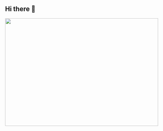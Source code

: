 ## Hi there 👋


<img src=[https://i.imgur.com/3uj9teq.png](https://imgur.com/a/I1MZs1s) width=500px height=30%>
<!--
**Kelakser/Kelakser** is a ✨ _special_ ✨ repository because its `README.md` (this file) appears on your GitHub profile.

Here are some ideas to get you started:

- 🔭 I’m currently working on ...
- 🌱 I’m currently learning ...
- 👯 I’m looking to collaborate on ...
- 🤔 I’m looking for help with ...
- 💬 Ask me about ...
- 📫 How to reach me: ...
- 😄 Pronouns: ...
- ⚡ Fun fact: ...
-->
